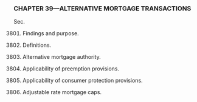 ### **CHAPTER 39—ALTERNATIVE MORTGAGE TRANSACTIONS** ###

Sec.

3801. Findings and purpose.

3802. Definitions.

3803. Alternative mortgage authority.

3804. Applicability of preemption provisions.

3805. Applicability of consumer protection provisions.

3806. Adjustable rate mortgage caps.